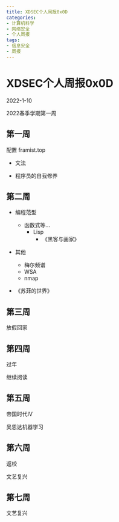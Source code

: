 ```yaml
---
title: XDSEC个人周报0x0D
categories: 
- 计算机科学
- 网络安全
- 个人周报
tags: 
- 信息安全
- 周报
---
```



# XDSEC个人周报0x0D

2022-1-10

2022春季学期第一周

<!--more-->

## 第一周

配置 framist.top


- 文法


- 程序员的自我修养

## 第二周

- 编程范型
  - 函数式等...
    - Lisp
      - 《黑客与画家》

- 其他
  - 梅尔频谱
  - WSA
  - nmap

- 《苏菲的世界》

## 第三周

放假回家

## 第四周

过年

继续阅读

## 第五周

帝国时代IV

吴恩达机器学习

## 第六周

返校

文艺复兴

## 第七周

文艺复兴

